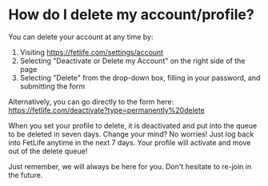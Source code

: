 # How do I delete my account/profile?

You can delete your account at any time by:

1. Visiting https://fetlife.com/settings/account
2. Selecting "Deactivate or Delete my Account" on the right side of the page
3. Selecting "Delete" from the drop-down box, filling in your password, and submitting the form

Alternatively, you can go directly to the form here: https://fetlife.com/deactivate?type=permanently%20delete

When you set your profile to delete, it is deactivated and put into the queue to be deleted in seven days. Change your mind? No worries! Just log back into FetLife anytime in the next 7 days. Your profile will activate and move out of the delete queue!

Just remember, we will always be here for you. Don't hesitate to re-join in the future.
